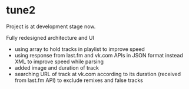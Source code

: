 # tune2
Project is at development stage now.

Fully redesigned architecture and UI
- using array to hold tracks in playlist to improve speed
- using response from last.fm and vk.com APIs in JSON format instead XML to improve speed while parsing
- added image and duration of track
- searching URL of track at vk.com according to its duration (received from last.fm API) to exclude remixes and false tracks
